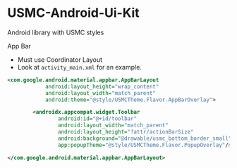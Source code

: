 # USMC-Android-Ui-Kit
Android library with USMC styles

App Bar
- Must use Coordinator Layout
- Look at `activity_main.xml` for an example.

```xml
<com.google.android.material.appbar.AppBarLayout
            android:layout_height="wrap_content"
            android:layout_width="match_parent"
            android:theme="@style/USMCTheme.Flavor.AppBarOverlay">

        <androidx.appcompat.widget.Toolbar
                android:id="@+id/toolbar"
                android:layout_width="match_parent"
                android:layout_height="?attr/actionBarSize"
                android:background="@drawable/usmc_bottom_border_small"
                app:popupTheme="@style/USMCTheme.Flavor.PopupOverlay"/>

</com.google.android.material.appbar.AppBarLayout>
```